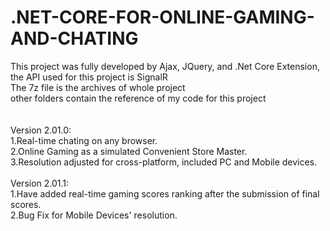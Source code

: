 # .NET-CORE-FOR-ONLINE-GAMING-AND-CHATING
This project was fully developed by Ajax, JQuery, and .Net Core Extension, the API used for this project is SignalR <br />
The 7z file is the archives of whole project<br />
other folders contain the reference of my code for this project<br /><br /><br />
Version 2.01.0:<br />
1.Real-time chating on any browser.<br />
2.Online Gaming as a simulated Convenient Store Master.<br />
3.Resolution adjusted for cross-platform, included PC and Mobile devices.<br /><br />
Version 2.01.1:<br />
1.Have added real-time gaming scores ranking after the submission of final scores.<br />
2.Bug Fix for Mobile Devices' resolution.
